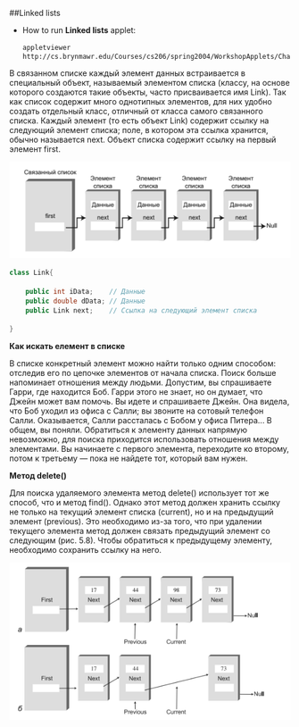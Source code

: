 ##Linked lists

 - How to run **Linked lists** applet:
 
   ```
   appletviewer http://cs.brynmawr.edu/Courses/cs206/spring2004/WorkshopApplets/Chap05/LinkList/LinkList.html
   ```
   

В связанном списке каждый элемент данных встраивается в специальный объект, называемый элементом списка (классу, на основе которого создаются такие объекты, 
часто присваивается имя Link). Так как список содержит много однотипных элементов, для них удобно создать отдельный класс, отличный от класса самого
связанного списка. Каждый элемент (то есть объект Link) содержит ссылку на следующий элемент списка; поле, в котором эта ссылка хранится, обычно называется
next. 
Объект списка содержит ссылку на первый элемент first.

![alt text](images/linked_list.png)


```java
class Link{
   
    public int iData;    // Данные
    public double dData; // Данные
    public Link next;    // Ссылка на следующий элемент списка

}

```
**Как искать елемент в списке**

В списке конкретный элемент можно найти только одним способом: отследив его по цепочке элементов от начала списка. Поиск больше напоминает отношения
между людьми. Допустим, вы спрашиваете Гарри, где находится Боб. Гарри этого не знает, но он думает, что Джейн может вам помочь. Вы идете и спрашиваете
Джейн. Она видела, что Боб уходил из офиса с Салли; вы звоните на сотовый телефон Салли. Оказывается, Салли рассталась с Бобом у офиса Питера... В общем,
вы поняли. Обратиться к элементу данных напрямую невозможно, для поиска приходится использовать отношения между элементами. Вы начинаете с первого
элемента, переходите ко второму, потом к третьему — пока не найдете тот, который вам нужен.

**Метод delete()**

Для поиска удаляемого элемента метод delete() использует тот же способ, что и метод find(). Однако этот метод должен хранить ссылку не только на текущий
элемент списка (current), но и на предыдущий элемент (previous). Это необходимо из-за того, что при удалении текущего элемента метод должен связать предыдущий
элемент со следующим (рис. 5.8). Чтобы обратиться к предыдущему элементу, необходимо сохранить ссылку на него.

![alt text](images/delete.png)


